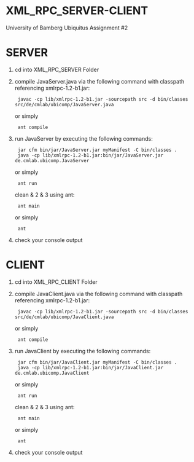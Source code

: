 # XML_RPC_SERVER-CLIENT
University of Bamberg Ubiquitus Assignment #2

# SERVER

1. cd into XML_RPC_SERVER Folder

2. compile JavaServer.java via the following command with classpath referencing xmlrpc-1.2-b1.jar:

        javac -cp lib/xmlrpc-1.2-b1.jar -sourcepath src -d bin/classes src/de/cmlab/ubicomp/JavaServer.java
 
   or simply

        ant compile
        
3. run JavaServer by executing the following commands:

        jar cfm bin/jar/JavaServer.jar myManifest -C bin/classes .
        java -cp lib/xmlrpc-1.2-b1.jar:bin/jar/JavaServer.jar de.cmlab.ubicomp.JavaServer
        
   or simply

        ant run
        
   clean & 2 & 3 using ant:

        ant main
        
   or simply

        ant
        
4. check your console output


# CLIENT

1. cd into XML_RPC_CLIENT Folder

2. compile JavaClient.java via the following command with classpath referencing xmlrpc-1.2-b1.jar:

        javac -cp lib/xmlrpc-1.2-b1.jar -sourcepath src -d bin/classes src/de/cmlab/ubicomp/JavaClient.java
 
   or simply

        ant compile
        
3. run JavaClient by executing the following commands:

        jar cfm bin/jar/JavaClient.jar myManifest -C bin/classes .
        java -cp lib/xmlrpc-1.2-b1.jar:bin/jar/JavaClient.jar de.cmlab.ubicomp.JavaClient
        
   or simply

        ant run
        
   clean & 2 & 3 using ant:

        ant main
        
   or simply

        ant
        
4. check your console output